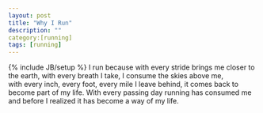 ```yaml
---
layout: post
title: "Why I Run"
description: ""
category:[running] 
tags: [running]
---
```

{% include JB/setup %}
I run because with every stride brings me closer to the earth, 
with every breath I take, I consume the skies above me,  
with every inch, every foot, every mile I leave behind, it comes back to become part of my life. 
With every passing day running has consumed me and before I realized it has become a way of my life.

